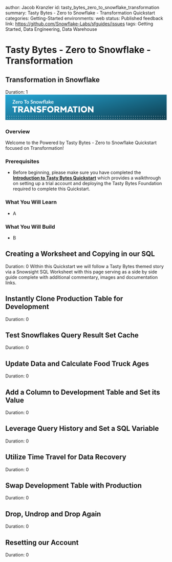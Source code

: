 author: Jacob Kranzler
id: tasty_bytes_zero_to_snowflake_transformation
summary: Tasty Bytes - Zero to Snowflake - Transformation Quickstart
categories: Getting-Started
environments: web
status: Published 
feedback link: https://github.com/Snowflake-Labs/sfguides/issues
tags: Getting Started, Data Engineering, Data Warehouse


# Tasty Bytes - Zero to Snowflake - Transformation
<!-- ------------------------ -->

## Transformation in Snowflake
Duration: 1
<img src = "assets/transformation_header.png">

### Overview
Welcome to the Powered by Tasty Bytes - Zero to Snowflake Quickstart focused on Transformation!

### Prerequisites
- Before beginning, please make sure you have completed the [**Introduction to Tasty Bytes Quickstart**](https://quickstarts.snowflake.com/guide/tasty_bytes_introduction/) which provides a walkthrough on setting up a trial account and deploying the Tasty Bytes Foundation required to complete this Quickstart.

### What You Will Learn
- A

### What You Will Build
- B

## Creating a Worksheet and Copying in our SQL
Duration: 0
Within this Quickstart we will follow a Tasty Bytes themed story via a Snowsight SQL Worksheet with this page serving as a side by side guide complete with additional commentary, images and documentation links.

## Instantly Clone Production Table for Development
Duration: 0

## Test Snowflakes Query Result Set Cache
Duration: 0

## Update Data and Calculate Food Truck Ages
Duration: 0

## Add a Column to Development Table and Set its Value
Duration: 0

## Leverage Query History and Set a SQL Variable
Duration: 0

## Utilize Time Travel for Data Recovery
Duration: 0

## Swap Development Table with Production
Duration: 0

## Drop, Undrop and Drop Again
Duration: 0

## Resetting our Account
Duration: 0

